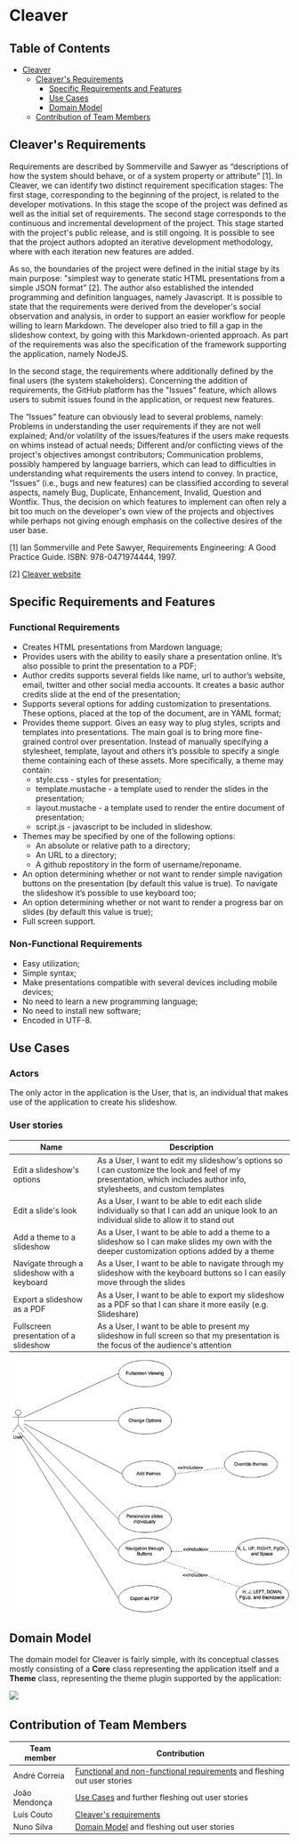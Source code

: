 # Cleaver

## Table of Contents
* [Cleaver](#cleaver)
    * [Cleaver's Requirements](#introreq)
        * [Specific Requirements and Features](#specreqandfeat)
        * [Use Cases](#usecases)
        * [Domain Model](#domainmodel)
    * [Contribution of Team Members](#contributions)

<div id='introreq'>

## Cleaver's Requirements
Requirements are described by Sommerville and Sawyer as “descriptions of how the system should behave, or of a system property or attribute” [1]. In Cleaver, we can identify two distinct requirement specification stages: The first stage, corresponding to the beginning of the project, is related to the developer motivations. In this stage the scope of the project was defined as well as the initial set of requirements. The second stage corresponds to the continuous and incremental development of the project. This stage started with the project's public release, and is still ongoing. It is possible to see that the project authors adopted an iterative development methodology, where with each iteration new features are added.

As so, the boundaries of the project were defined in the initial stage by its main purpose: "simplest way to generate static HTML presentations from a simple JSON format” [2]. The author also established the intended programming and definition languages, namely Javascript. It is possible to state that the requirements were derived from the developer's social observation and analysis, in order to support an easier workflow for people willing to learn Markdown. The developer also tried to fill a gap in the slideshow context, by going with this Markdown-oriented approach. As part of the requirements was also the specification of the framework supporting the application, namely NodeJS. 

In the second stage, the requirements where additionally defined by the final users (the system stakeholders). Concerning the addition of requirements, the GitHub platform has the "Issues" feature, which allows users to submit issues found in the application, or request new features.

The “Issues” feature can obviously lead to several problems, namely: Problems in understanding the user requirements if they are not well explained; And/or volatility of the issues/features if the users make requests on whims instead of actual needs; Different and/or conflicting views of the project's objectives amongst contributors; Communication problems, possibly hampered by language barriers,  which can lead to difficulties in understanding what requirements the users intend to convey. In practice, “Issues” (i.e., bugs and new features) can be classified according to several aspects, namely Bug, Duplicate, Enhancement, Invalid, Question and Wontfix. Thus, the decision on which features to implement can often rely a bit too much on the developer's own view of the projects and objectives while perhaps not giving enough emphasis on the collective desires of the user base.

[1] Ian Sommerville and Pete Sawyer, Requirements Engineering: A Good Practice Guide. ISBN: 978-0471974444, 1997.
 
[2] [Cleaver website](https://github.com/jdan/cleaver)


<div id='specreqandfeat'>

## Specific Requirements and Features

### Functional Requirements
* Creates HTML presentations from Mardown language;
* Provides users with the ability to easily share a presentation online. It’s also possible to print the presentation to a PDF;
* Author credits supports several fields like name, url to author’s website, email, twitter and other social media accounts. It creates a basic author credits slide at the end of the presentation;
* Supports several options for adding customization to presentations. These options, placed at the top of the document, are in YAML format;
* Provides theme support. Gives an easy way to plug styles, scripts and templates into presentations. The main goal is to bring more fine-grained control over presentation. Instead of manually specifying a stylesheet, template, layout and others it’s possible to specify a single theme containing each of these assets. More specifically, a theme may contain:
   * style.css - styles for presentation;
   * template.mustache - a template used to render the slides in the presentation;
   * layout.mustache - a template used to render the entire document of presentation;
   * script.js - javascript to be included in slideshow.
* Themes may be specified by one of the following options:
   * An absolute or relative path to a directory;
   * An URL to a directory;
   * A github repostitory in the form of username/reponame.
* An option determining whether or not want to render simple navigation buttons on the presentation (by default this value is true). To navigate the slideshow it’s possible to use keyboard too;
* An option determining whether or not want to render a progress bar on slides (by default this value is true);
* Full screen support.

### Non-Functional Requirements
* Easy utilization;
* Simple syntax;
* Make presentations compatible with several devices including mobile devices;
* No need to learn a new programming language;
* No need to install new software;
* Encoded in UTF-8.

<div id='usecases'>

## Use Cases

### Actors

The only actor in the application is the User, that is, an individual that makes use of the application to create his slideshow.

### User stories

| Name | Description |
| ---- | ----------  |
| Edit a slideshow's options | As a User, I want to edit my slideshow's options so I can customize the look and feel of my presentation, which includes author info, stylesheets, and custom templates |
| Edit a slide's look | As a User, I want to be able to edit each slide individually so that I can add an unique look to an individual slide to allow it to stand out |
| Add a theme to a slideshow | As a User, I want to be able to add a theme to a slideshow so I can make slides my own with the deeper customization options added by a theme |
| Navigate through a slideshow with a keyboard | As a User, I want to be able to navigate through my slideshow with the keyboard buttons so I can easily move through the slides |
| Export a slideshow as a PDF | As a User, I want to be able to export my slideshow as a PDF so that I can share it more easily (e.g. Slideshare) |
| Fullscreen presentation of a slideshow | As a User, I want to be able to present my slideshow in full screen so that my presentation is the focus of the audience's attention |

<img src="./images/use_case_diagram.png"/>

<div id='domainmodel'>

## Domain Model

The domain model for Cleaver is fairly simple, with its conceptual classes mostly consisting of a **Core** class representing the application itself and a **Theme** class, representing the theme plugin supported by the application:

<img src="./images/domainmodel.png" />

## Contribution of Team Members

| Team member | Contribution |
| ----------  | ------------ |
| André Correia | [Functional and non-functional requirements](#specreqandfeat) and fleshing out user stories |
| João Mendonça | [Use Cases](#usecases) and further fleshing out user stories |
| Luís Couto | [Cleaver's requirements](#introreq) | 
| Nuno Silva | [Domain Model](#domainmodel) and fleshing out user stories |